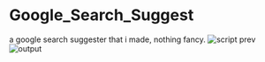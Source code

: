 # Google_Search_Suggest

a google search suggester that i made, nothing fancy.
![script prev](https://i.imgur.com/0bY7gy7.png)
![output](https://i.imgur.com/K3OTN7q.png)

